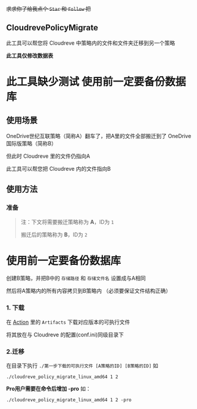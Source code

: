 ~~求求你了给我点个 `Star` 和 `Follow` 把~~
## CloudrevePolicyMigrate
此工具可以帮您将 Cloudreve 中策略内的文件和文件夹迁移到另一个策略

**此工具仅修改数据表**
# 此工具缺少测试 使用前一定要备份数据库

## 使用场景
OneDrive世纪互联策略（简称A）翻车了，把A里的文件全部搬迁到了 OneDrive国际版策略（简称B）

但此时 Cloudreve 里的文件仍指向A

此工具可以帮您把 Cloudreve 内的文件指向B 

## 使用方法
### 准备

> 注：下文将需要搬迁策略称为 **A**，ID为 `1`
>
> 搬迁后的策略称为 **B**，ID为 `2`
# 使用前一定要备份数据库
创建B策略，并把B中的 `存储路径` 和 `存储文件名` 设置成与A相同

然后将A策略内的所有内容拷贝到B策略内 （必须要保证文件结构正确）
### 1. 下载

在 [Action](https://github.com/topjohncian/CloudrevePolicyMigrate/actions/runs/377157395) 里的 `Artifacts` 下载对应版本的可执行文件

将其放在与 Cloudreve 的配置(conf.ini)同级目录下

### 2.迁移

在目录下执行 `./第一步下载的可执行文件 [A策略的ID] [B策略的ID]` 如
```shell script
./cloudreve_policy_migrate_linux_amd64 1 2
```

**Pro用户需要在命令后增加 -pro** 如：
```shell script
./cloudreve_policy_migrate_linux_amd64 1 2 -pro 
```